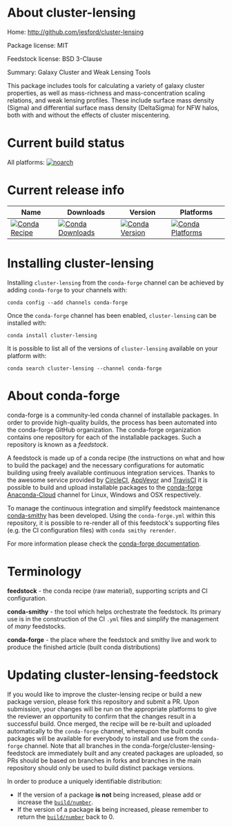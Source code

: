 About cluster-lensing
=====================

Home: http://github.com/jesford/cluster-lensing

Package license: MIT

Feedstock license: BSD 3-Clause

Summary: Galaxy Cluster and Weak Lensing Tools

This package includes tools for calculating a variety of galaxy cluster
properties, as well as mass-richness and mass-concentration scaling
relations, and weak lensing profiles. These include surface mass density
(Sigma) and differential surface mass density (DeltaSigma) for NFW halos,
both with and without the effects of cluster miscentering.


Current build status
====================

All platforms:
[![noarch](https://img.shields.io/circleci/project/github/conda-forge/cluster-lensing-feedstock/master.svg?label=noarch)](https://circleci.com/gh/conda-forge/cluster-lensing-feedstock)

Current release info
====================

| Name | Downloads | Version | Platforms |
| --- | --- | --- | --- |
| [![Conda Recipe](https://img.shields.io/badge/recipe-cluster--lensing-green.svg)](https://anaconda.org/conda-forge/cluster-lensing) | [![Conda Downloads](https://img.shields.io/conda/dn/conda-forge/cluster-lensing.svg)](https://anaconda.org/conda-forge/cluster-lensing) | [![Conda Version](https://img.shields.io/conda/vn/conda-forge/cluster-lensing.svg)](https://anaconda.org/conda-forge/cluster-lensing) | [![Conda Platforms](https://img.shields.io/conda/pn/conda-forge/cluster-lensing.svg)](https://anaconda.org/conda-forge/cluster-lensing) |

Installing cluster-lensing
==========================

Installing `cluster-lensing` from the `conda-forge` channel can be achieved by adding `conda-forge` to your channels with:

```
conda config --add channels conda-forge
```

Once the `conda-forge` channel has been enabled, `cluster-lensing` can be installed with:

```
conda install cluster-lensing
```

It is possible to list all of the versions of `cluster-lensing` available on your platform with:

```
conda search cluster-lensing --channel conda-forge
```


About conda-forge
=================

conda-forge is a community-led conda channel of installable packages.
In order to provide high-quality builds, the process has been automated into the
conda-forge GitHub organization. The conda-forge organization contains one repository
for each of the installable packages. Such a repository is known as a *feedstock*.

A feedstock is made up of a conda recipe (the instructions on what and how to build
the package) and the necessary configurations for automatic building using freely
available continuous integration services. Thanks to the awesome service provided by
[CircleCI](https://circleci.com/), [AppVeyor](http://www.appveyor.com/)
and [TravisCI](https://travis-ci.org/) it is possible to build and upload installable
packages to the [conda-forge](https://anaconda.org/conda-forge)
[Anaconda-Cloud](http://docs.anaconda.org/) channel for Linux, Windows and OSX respectively.

To manage the continuous integration and simplify feedstock maintenance
[conda-smithy](http://github.com/conda-forge/conda-smithy) has been developed.
Using the ``conda-forge.yml`` within this repository, it is possible to re-render all of
this feedstock's supporting files (e.g. the CI configuration files) with ``conda smithy rerender``.

For more information please check the [conda-forge documentation](https://conda-forge.org/docs/).

Terminology
===========

**feedstock** - the conda recipe (raw material), supporting scripts and CI configuration.

**conda-smithy** - the tool which helps orchestrate the feedstock.
                   Its primary use is in the construction of the CI ``.yml`` files
                   and simplify the management of *many* feedstocks.

**conda-forge** - the place where the feedstock and smithy live and work to
                  produce the finished article (built conda distributions)


Updating cluster-lensing-feedstock
==================================

If you would like to improve the cluster-lensing recipe or build a new
package version, please fork this repository and submit a PR. Upon submission,
your changes will be run on the appropriate platforms to give the reviewer an
opportunity to confirm that the changes result in a successful build. Once
merged, the recipe will be re-built and uploaded automatically to the
`conda-forge` channel, whereupon the built conda packages will be available for
everybody to install and use from the `conda-forge` channel.
Note that all branches in the conda-forge/cluster-lensing-feedstock are
immediately built and any created packages are uploaded, so PRs should be based
on branches in forks and branches in the main repository should only be used to
build distinct package versions.

In order to produce a uniquely identifiable distribution:
 * If the version of a package **is not** being increased, please add or increase
   the [``build/number``](http://conda.pydata.org/docs/building/meta-yaml.html#build-number-and-string).
 * If the version of a package **is** being increased, please remember to return
   the [``build/number``](http://conda.pydata.org/docs/building/meta-yaml.html#build-number-and-string)
   back to 0.